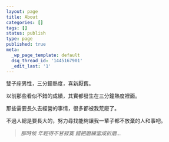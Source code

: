 ```yaml
---
layout: page
title: About
categories: []
tags: []
status: publish
type: page
published: true
meta:
  _wp_page_template: default
  dsq_thread_id: '1445167901'
  _edit_last: '1'
---
```

雙子座男性，三分鐘熱度，喜新厭舊。

以前那些看似不錯的成績，其實都發生在三分鐘熱度裡面。

那些需要長久去經營的事情，很多都被我荒廢了。

不過人總是要長大的，努力尋找能夠讓我一輩子都不放棄的人和事吧。
<blockquote><em>那時候 年輕得不甘寂寞 錯把磨練當成折磨...</em></blockquote>
